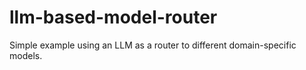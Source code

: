 # llm-based-model-router
Simple example using an LLM as a router to different domain-specific models.
